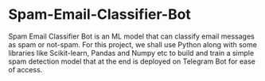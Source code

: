 # Spam-Email-Classifier-Bot
Spam Email Classifier Bot is an ML model that can classify email messages as spam or not-spam. For this project, we shall use Python along with some libraries like Scikit-learn, Pandas and Numpy etc to build and train a simple spam detection model that at the end is deployed on Telegram Bot for ease of access.
